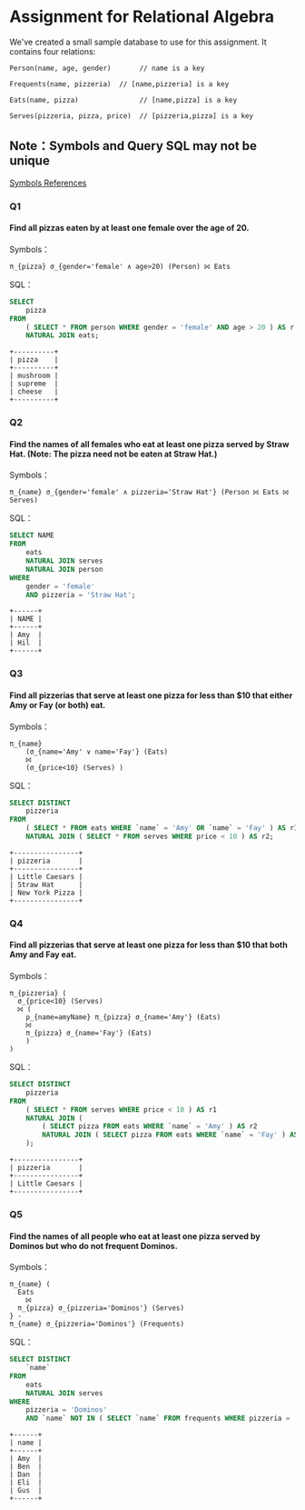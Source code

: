 # Assignment for Relational Algebra

We've created a small sample database to use for this assignment. It contains four relations:
    
    Person(name, age, gender)       // name is a key
    
    Frequents(name, pizzeria)  // [name,pizzeria] is a key
    
    Eats(name, pizza)               // [name,pizza] is a key
    
    Serves(pizzeria, pizza, price)  // [pizzeria,pizza] is a key

## Note：Symbols and Query SQL may not be unique

[Symbols References](https://github.com/branner-courses/databases_widom/blob/master/NOTES/subterranean/QUIZZES/Relational_algebra_Exercises_Core_Set_CoreEx-RA.md)

### Q1
#### Find all pizzas eaten by at least one female over the age of 20. 
Symbols：
```
π_{pizza} σ_{gender='female' ∧ age>20) (Person) ⨝ Eats
```
SQL：
```sql
SELECT
	pizza 
FROM
	( SELECT * FROM person WHERE gender = 'female' AND age > 20 ) AS r
	NATURAL JOIN eats;
```
```
+----------+
| pizza    |
+----------+
| mushroom |
| supreme  |
| cheese   |
+----------+
```

### Q2
#### Find the names of all females who eat at least one pizza served by Straw Hat. (Note: The pizza need not be eaten at Straw Hat.) 
Symbols：
```
π_{name} σ_{gender='female' ∧ pizzeria='Straw Hat'} (Person ⨝ Eats ⨝ Serves)
```
SQL：
```sql
SELECT NAME 
FROM
	eats
	NATURAL JOIN serves
	NATURAL JOIN person 
WHERE
	gender = 'female' 
	AND pizzeria = 'Straw Hat';
```
```
+------+
| NAME |
+------+
| Amy  |
| Hil  |
+------+
```

### Q3
#### Find all pizzerias that serve at least one pizza for less than $10 that either Amy or Fay (or both) eat.
Symbols：
```
π_{name} 
    (σ_{name='Amy' ∨ name='Fay'} (Eats) 
    ⨝ 
    (σ_{price<10} (Serves) )
```
SQL：
```sql
SELECT DISTINCT
	pizzeria 
FROM
	( SELECT * FROM eats WHERE `name` = 'Amy' OR `name` = 'Fay' ) AS r1
	NATURAL JOIN ( SELECT * FROM serves WHERE price < 10 ) AS r2;
```
```
+----------------+
| pizzeria       |
+----------------+
| Little Caesars |
| Straw Hat      |
| New York Pizza |
+----------------+
```

### Q4
#### Find all pizzerias that serve at least one pizza for less than $10 that both Amy and Fay eat. 
Symbols：
```
π_{pizzeria} (
  σ_{price<10} (Serves)
  ⨝ (
    ρ_{name=amyName} π_{pizza} σ_{name='Amy'} (Eats)
    ⨝ 
    π_{pizza} σ_{name='Fay'} (Eats) 
    )
)
```
SQL：
```sql
SELECT DISTINCT
	pizzeria 
FROM
	( SELECT * FROM serves WHERE price < 10 ) AS r1
	NATURAL JOIN (
		( SELECT pizza FROM eats WHERE `name` = 'Amy' ) AS r2
		NATURAL JOIN ( SELECT pizza FROM eats WHERE `name` = 'Fay' ) AS r3 
	);
```
```
+----------------+
| pizzeria       |
+----------------+
| Little Caesars |
+----------------+
```

### Q5
#### Find the names of all people who eat at least one pizza served by Dominos but who do not frequent Dominos.
Symbols：
```
π_{name} (
  Eats
    ⨝
  π_{pizza} σ_{pizzeria='Dominos'} (Serves)
} -
π_{name} σ_{pizzeria='Dominos'} (Frequents)
```
SQL：
```sql
SELECT DISTINCT
	`name` 
FROM
	eats
	NATURAL JOIN serves 
WHERE
	pizzeria = 'Dominos' 
	AND `name` NOT IN ( SELECT `name` FROM frequents WHERE pizzeria = 'Dominos' );
```
```
+------+
| name |
+------+
| Amy  |
| Ben  |
| Dan  |
| Eli  |
| Gus  |
+------+
```
